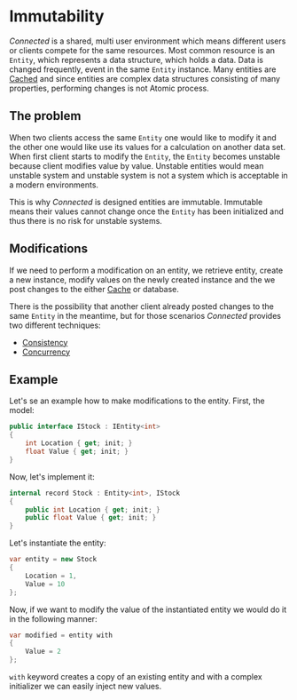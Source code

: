 # Immutability

*Connected* is a shared, multi user environment which means different users or clients compete for the same resources. Most common resource is an ```Entity```, which represents a data structure, which holds a data.
Data is changed frequently, event in the same ```Entity``` instance. Many entities are [Cached](../Caching/README.md) and since entities are complex data structures consisting of many properties, performing changes is not Atomic process.

## The problem

When two clients access the same ```Entity``` one would like to modify it and the other one would like use its values for a calculation on another data set. When first client starts to modify the ```Entity```, the ```Entity``` becomes unstable because client modifies value by value. Unstable entities would mean unstable system and unstable system is not a system which is acceptable in a modern environments.

This is why *Connected* is designed entities are immutable. Immutable means their values cannot change once the ```Entity``` has been initialized and thus there is no risk for unstable systems.

## Modifications

If we need to perform a modification on an entity, we retrieve entity, create a new instance, modify values on the newly created instance and the we post changes to the either [Cache](../Caching/README.md) or database.

There is the possibility that another client already posted changes to the same ```Entity``` in the meantime, but for those scenarios *Connected* provides two different techniques:
- [Consistency](Consistency.md)
- [Concurrency](Concurrency.md)

## Example
Let's se an example how to make modifications to the entity. First, the model:
```csharp
public interface IStock : IEntity<int>
{
    int Location { get; init; }
    float Value { get; init; }
}
```
Now, let's implement it:
```csharp
internal record Stock : Entity<int>, IStock
{
    public int Location { get; init; }
    public float Value { get; init; }
}
```
Let's instantiate the entity:
```csharp
var entity = new Stock
{
    Location = 1,
    Value = 10
}; 
```
Now, if we want to modify the value of the instantiated entity we would do it in the following manner:
```csharp
var modified = entity with
{
    Value = 2
};
```
```with``` keyword creates a copy of an existing entity and with a complex initializer we can easily inject new values.